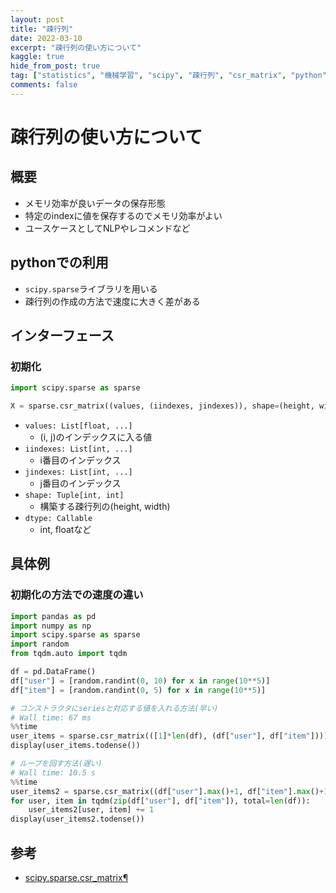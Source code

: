 ```yaml
---
layout: post
title: "疎行列"
date: 2022-03-10
excerpt: "疎行列の使い方について"
kaggle: true
hide_from_post: true
tag: ["statistics", "機械学習", "scipy", "疎行列", "csr_matrix", "python"]
comments: false
---
```


# 疎行列の使い方について

## 概要
 - メモリ効率が良いデータの保存形態
 - 特定のindexに値を保存するのでメモリ効率がよい
 - ユースケースとしてNLPやレコメンドなど

## pythonでの利用
 - `scipy.sparse`ライブラリを用いる
 - 疎行列の作成の方法で速度に大きく差がある

## インターフェース

### 初期化

```python
import scipy.sparse as sparse

X = sparse.csr_matrix((values, (iindexes, jindexes)), shape=(height, width), dtype=dtype)
```
 - `values: List[float, ...]`
   - (i, j)のインデックスに入る値
 - `iindexes: List[int, ...]`
   - i番目のインデックス
 - `jindexes: List[int, ...]`
   - j番目のインデックス
 - `shape: Tuple[int, int]`
   - 構築する疎行列の(height, width)
 - `dtype: Callable`
   - int, floatなど

## 具体例

### 初期化の方法での速度の違い

```python
import pandas as pd
import numpy as np
import scipy.sparse as sparse
import random
from tqdm.auto import tqdm

df = pd.DataFrame()
df["user"] = [random.randint(0, 10) for x in range(10**5)]
df["item"] = [random.randint(0, 5) for x in range(10**5)]

# コンストラクタにseriesと対応する値を入れる方法(早い)
# Wall time: 67 ms
%%time
user_items = sparse.csr_matrix(([1]*len(df), (df["user"], df["item"])))
display(user_items.todense()) 

# ループを回す方法(遅い)
# Wall time: 10.5 s
%%time
user_items2 = sparse.csr_matrix((df["user"].max()+1, df["item"].max()+1))
for user, item in tqdm(zip(df["user"], df["item"]), total=len(df)):
    user_items2[user, item] += 1
display(user_items2.todense())
```

## 参考
 - [scipy.sparse.csr_matrix¶](https://docs.scipy.org/doc/scipy/reference/generated/scipy.sparse.csr_matrix.html)
